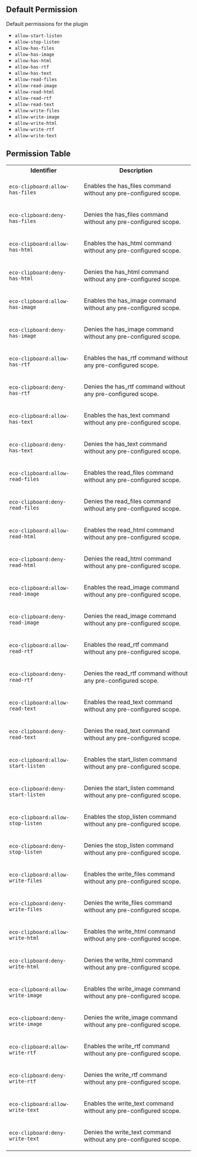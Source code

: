 ## Default Permission

Default permissions for the plugin

- `allow-start-listen`
- `allow-stop-listen`
- `allow-has-files`
- `allow-has-image`
- `allow-has-html`
- `allow-has-rtf`
- `allow-has-text`
- `allow-read-files`
- `allow-read-image`
- `allow-read-html`
- `allow-read-rtf`
- `allow-read-text`
- `allow-write-files`
- `allow-write-image`
- `allow-write-html`
- `allow-write-rtf`
- `allow-write-text`

## Permission Table

<table>
<tr>
<th>Identifier</th>
<th>Description</th>
</tr>


<tr>
<td>

`eco-clipboard:allow-has-files`

</td>
<td>

Enables the has_files command without any pre-configured scope.

</td>
</tr>

<tr>
<td>

`eco-clipboard:deny-has-files`

</td>
<td>

Denies the has_files command without any pre-configured scope.

</td>
</tr>

<tr>
<td>

`eco-clipboard:allow-has-html`

</td>
<td>

Enables the has_html command without any pre-configured scope.

</td>
</tr>

<tr>
<td>

`eco-clipboard:deny-has-html`

</td>
<td>

Denies the has_html command without any pre-configured scope.

</td>
</tr>

<tr>
<td>

`eco-clipboard:allow-has-image`

</td>
<td>

Enables the has_image command without any pre-configured scope.

</td>
</tr>

<tr>
<td>

`eco-clipboard:deny-has-image`

</td>
<td>

Denies the has_image command without any pre-configured scope.

</td>
</tr>

<tr>
<td>

`eco-clipboard:allow-has-rtf`

</td>
<td>

Enables the has_rtf command without any pre-configured scope.

</td>
</tr>

<tr>
<td>

`eco-clipboard:deny-has-rtf`

</td>
<td>

Denies the has_rtf command without any pre-configured scope.

</td>
</tr>

<tr>
<td>

`eco-clipboard:allow-has-text`

</td>
<td>

Enables the has_text command without any pre-configured scope.

</td>
</tr>

<tr>
<td>

`eco-clipboard:deny-has-text`

</td>
<td>

Denies the has_text command without any pre-configured scope.

</td>
</tr>

<tr>
<td>

`eco-clipboard:allow-read-files`

</td>
<td>

Enables the read_files command without any pre-configured scope.

</td>
</tr>

<tr>
<td>

`eco-clipboard:deny-read-files`

</td>
<td>

Denies the read_files command without any pre-configured scope.

</td>
</tr>

<tr>
<td>

`eco-clipboard:allow-read-html`

</td>
<td>

Enables the read_html command without any pre-configured scope.

</td>
</tr>

<tr>
<td>

`eco-clipboard:deny-read-html`

</td>
<td>

Denies the read_html command without any pre-configured scope.

</td>
</tr>

<tr>
<td>

`eco-clipboard:allow-read-image`

</td>
<td>

Enables the read_image command without any pre-configured scope.

</td>
</tr>

<tr>
<td>

`eco-clipboard:deny-read-image`

</td>
<td>

Denies the read_image command without any pre-configured scope.

</td>
</tr>

<tr>
<td>

`eco-clipboard:allow-read-rtf`

</td>
<td>

Enables the read_rtf command without any pre-configured scope.

</td>
</tr>

<tr>
<td>

`eco-clipboard:deny-read-rtf`

</td>
<td>

Denies the read_rtf command without any pre-configured scope.

</td>
</tr>

<tr>
<td>

`eco-clipboard:allow-read-text`

</td>
<td>

Enables the read_text command without any pre-configured scope.

</td>
</tr>

<tr>
<td>

`eco-clipboard:deny-read-text`

</td>
<td>

Denies the read_text command without any pre-configured scope.

</td>
</tr>

<tr>
<td>

`eco-clipboard:allow-start-listen`

</td>
<td>

Enables the start_listen command without any pre-configured scope.

</td>
</tr>

<tr>
<td>

`eco-clipboard:deny-start-listen`

</td>
<td>

Denies the start_listen command without any pre-configured scope.

</td>
</tr>

<tr>
<td>

`eco-clipboard:allow-stop-listen`

</td>
<td>

Enables the stop_listen command without any pre-configured scope.

</td>
</tr>

<tr>
<td>

`eco-clipboard:deny-stop-listen`

</td>
<td>

Denies the stop_listen command without any pre-configured scope.

</td>
</tr>

<tr>
<td>

`eco-clipboard:allow-write-files`

</td>
<td>

Enables the write_files command without any pre-configured scope.

</td>
</tr>

<tr>
<td>

`eco-clipboard:deny-write-files`

</td>
<td>

Denies the write_files command without any pre-configured scope.

</td>
</tr>

<tr>
<td>

`eco-clipboard:allow-write-html`

</td>
<td>

Enables the write_html command without any pre-configured scope.

</td>
</tr>

<tr>
<td>

`eco-clipboard:deny-write-html`

</td>
<td>

Denies the write_html command without any pre-configured scope.

</td>
</tr>

<tr>
<td>

`eco-clipboard:allow-write-image`

</td>
<td>

Enables the write_image command without any pre-configured scope.

</td>
</tr>

<tr>
<td>

`eco-clipboard:deny-write-image`

</td>
<td>

Denies the write_image command without any pre-configured scope.

</td>
</tr>

<tr>
<td>

`eco-clipboard:allow-write-rtf`

</td>
<td>

Enables the write_rtf command without any pre-configured scope.

</td>
</tr>

<tr>
<td>

`eco-clipboard:deny-write-rtf`

</td>
<td>

Denies the write_rtf command without any pre-configured scope.

</td>
</tr>

<tr>
<td>

`eco-clipboard:allow-write-text`

</td>
<td>

Enables the write_text command without any pre-configured scope.

</td>
</tr>

<tr>
<td>

`eco-clipboard:deny-write-text`

</td>
<td>

Denies the write_text command without any pre-configured scope.

</td>
</tr>
</table>
